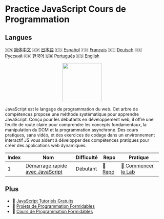 # Practice JavaScript Cours de Programmation

## Langues

🇨🇳 [简体中文](README_zh.md) 🇯🇵 [日本語](README_ja.md) 🇪🇸 [Español](README_es.md) 🇫🇷 [Français](README_fr.md) 🇩🇪 [Deutsch](README_de.md) 🇷🇺 [Русский](README_ru.md) 🇰🇷 [한국어](README_ko.md) 🇧🇷 [Português](README_pt.md) 🇺🇸 [English](README.md) 

<div align="center">
<img width="128px" src="https://file.labex.io/path/ztG7iIXOkx2u.png">
</div>

JavaScript est le langage de programmation du web. Cet arbre de compétences propose une méthode systématique pour apprendre JavaScript. Conçu pour les débutants en développement web, il offre une feuille de route claire pour comprendre les concepts fondamentaux, la manipulation du DOM et la programmation asynchrone. Des cours pratiques, sans vidéo, et des exercices de codage dans un environnement interactif JS vous aident à développer des compétences pratiques pour créer des applications web dynamiques.

|   Index | Nom                                                                                         | Difficulté   | Repo                                                                 | Pratique                                                                       |
|---------|---------------------------------------------------------------------------------------------|--------------|----------------------------------------------------------------------|--------------------------------------------------------------------------------|
|       1 | [Démarrage rapide avec JavaScript](https://labex.io/fr/courses/quick-start-with-javascript) | Débutant     | [🔗 Repo](https://github.com/labex-labs/quick-start-with-javascript) | [🚀 Commencer le Lab](https://labex.io/fr/courses/quick-start-with-javascript) |

## Plus

- 🔗 [JavaScript Tutoriels Gratuits](https://github.com/labex-labs/javascript-free-tutorials)
- 🔗 [Projets de Programmation Formidables](https://github.com/labex-labs/awesome-programming-projects)
- 🔗 [Cours de Programmation Formidables](https://github.com/labex-labs/awesome-programming-courses)

